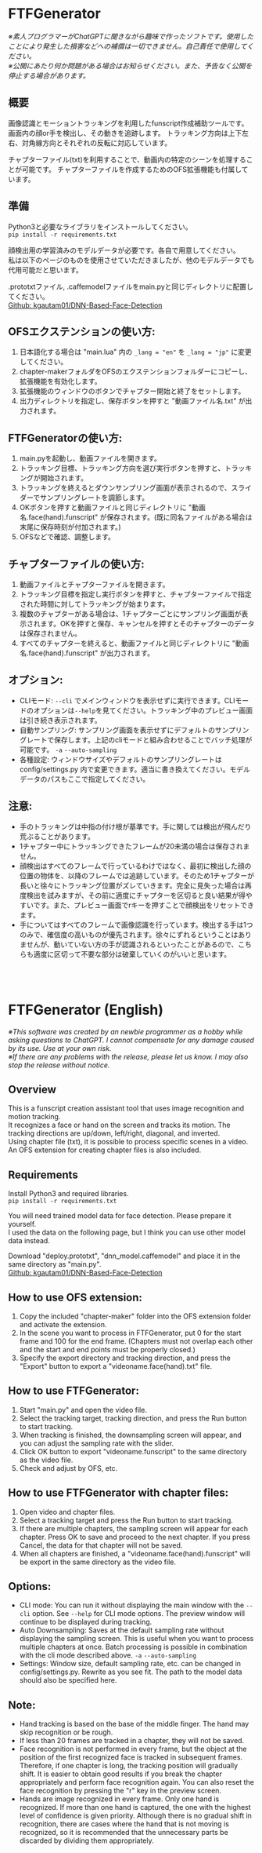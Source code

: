 # FTFGenerator<br/>

*※素人プログラマーがChatGPTに聞きながら趣味で作ったソフトです。使用したことにより発生した損害などへの補償は一切できません。自己責任で使用してください。*  
*※公開にあたり何か問題がある場合はお知らせください。また、予告なく公開を停止する場合があります。*
<br/>

## 概要
画像認識とモーショントラッキングを利用したfunscript作成補助ツールです。画面内の顔or手を検出し、その動きを追跡します。
トラッキング方向は上下左右、対角線方向とそれぞれの反転に対応しています。    

チャプターファイル(txt)を利用することで、動画内の特定のシーンを処理することが可能です。
チャプターファイルを作成するためのOFS拡張機能も付属しています。

## 準備
Python3と必要なライブラリをインストールしてください。  
```pip install -r requirements.txt```    

顔検出用の学習済みのモデルデータが必要です。各自で用意してください。  
私は以下のページのものを使用させていただきましたが、他のモデルデータでも代用可能だと思います。  
  
.prototxtファイル, .caffemodelファイルをmain.pyと同じディレクトリに配置してください。  
[Github: kgautam01/DNN-Based-Face-Detection](https://github.com/keyurr2/face-detection/)

## OFSエクステンションの使い方:
1. 日本語化する場合は "main.lua" 内の `_lang = "en"` を `_lang = "jp"` に変更してください。
1. chapter-makerフォルダをOFSのエクステンションフォルダーにコピーし、拡張機能を有効化します。
1. 拡張機能のウィンドウのボタンでチャプター開始と終了をセットします。
1. 出力ディレクトリを指定し、保存ボタンを押すと "動画ファイル名.txt" が出力されます。

## FTFGeneratorの使い方:
1. main.pyを起動し、動画ファイルを開きます。
1. トラッキング目標、トラッキング方向を選び実行ボタンを押すと、トラッキングが開始されます。
1. トラッキングを終えるとダウンサンプリング画面が表示されるので、スライダーでサンプリングレートを調節します。
1. OKボタンを押すと動画ファイルと同じディレクトリに "動画名.face(hand).funscript" が保存されます。(既に同名ファイルがある場合は末尾に保存時刻が付加されます。)
1. OFSなどで確認、調整します。

## チャプターファイルの使い方:
1. 動画ファイルとチャプターファイルを開きます。
1. トラッキング目標を指定し実行ボタンを押すと、チャプターファイルで指定された時間に対してトラッキングが始まります。
1. 複数のチャプターがある場合は、1チャプターごとにサンプリング画面が表示されます。OKを押すと保存、キャンセルを押すとそのチャプターのデータは保存されません。
1. すべてのチャプターを終えると、動画ファイルと同じディレクトリに "動画名.face(hand).funscript" が出力されます。

## オプション:
* CLIモード: `--cli` でメインウィンドウを表示せずに実行できます。CLIモードのオプションは`--help`を見てください。トラッキング中のプレビュー画面は引き続き表示されます。
* 自動サンプリング: サンプリング画面を表示せずにデフォルトのサンプリングレートで保存します。上記のcliモードと組み合わせることでバッチ処理が可能です。 `-a` `--auto-sampling`
* 各種設定: ウィンドウサイズやデフォルトのサンプリングレートは config/settings.py 内で変更できます。適当に書き換えてください。モデルデータのパスもここで指定してください。

## 注意:
* 手のトラッキングは中指の付け根が基準です。手に関しては検出が飛んだり荒ぶることがあります。
* 1チャプター中にトラッキングできたフレームが20未満の場合は保存されません。
* 顔検出はすべてのフレームで行っているわけではなく、最初に検出した顔の位置の物体を、以降のフレームでは追跡しています。そのため1チャプターが長いと徐々にトラッキング位置がズレていきます。完全に見失った場合は再度検出を試みますが、その前に適度にチャプターを区切ると良い結果が得やすいです。また、プレビュー画面でrキーを押すことで顔検出をリセットできます。
* 手についてはすべてのフレームで画像認識を行っています。検出する手は1つのみで、確信度の高いものが優先されます。徐々にずれるということはありませんが、動いていない方の手が認識されるといったことがあるので、こちらも適度に区切って不要な部分は破棄していくのがいいと思います。
<br/>
<br/>

# FTFGenerator (English)
*※This software was created by an newbie programmer as a hobby while asking questions to ChatGPT. I cannot compensate for any damage caused by its use. Use at your own risk.*  
*※If there are any problems with the release, please let us know. I may also stop the release without notice.*
 <br/>

## Overview
This is a funscript creation assistant tool that uses image recognition and motion tracking.  
 It recognizes a face or hand on the screen and tracks its motion. The tracking directions are up/down, left/right, diagonal, and inverted.  
Using chapter file (txt), it is possible to process specific scenes in a video.
An OFS extension for creating chapter files is also included.

## Requirements
Install Python3 and required libraries.  
```pip install -r requirements.txt```    

You will need trained model data for face detection. Please prepare it yourself.  
I used the data on the following page, but I think you can use other model data instead.  

Download "deploy.prototxt", "dnn_model.caffemodel" and place it in the same directory as "main.py".  
[Github: kgautam01/DNN-Based-Face-Detection](https://github.com/kgautam01/DNN-Based-Face-Detection)

## How to use OFS extension:
1. Copy the included "chapter-maker" folder into the OFS extension folder and activate the extension.
1. In the scene you want to process in FTFGenerator, put 0 for the start frame and 100 for the end frame. (Chapters must not overlap each other and the start and end points must be properly closed.)
1. Specify the export directory and tracking direction, and press the "Export" button to export a "videoname.face(hand).txt" file.

## How to use FTFGenerator:
1. Start "main.py" and open the video file.
1. Select the tracking target, tracking direction, and press the Run button to start tracking.
1. When tracking is finished, the downsampling screen will appear, and you can adjust the sampling rate with the slider.
1. Click OK button to export "videoname.funscript" to the same directory as the video file.
1. Check and adjust by OFS, etc.

## How to use FTFGenerator with chapter files:
1. Open video and chapter files.
1. Select a tracking target and press the Run button to start tracking.
1. If there are multiple chapters, the sampling screen will appear for each chapter.
Press OK to save and proceed to the next chapter. If you press Cancel, the data for that chapter will not be saved.
1. When all chapters are finished, a "videoname.face(hand).funscript" will be export in the same directory as the video file.

## Options:
* CLI mode: You can run it without displaying the main window with the `--cli` option. See `--help` for CLI mode options. The preview window will continue to be displayed during tracking.
* Auto Downsampling: Saves at the default sampling rate without displaying the sampling screen. This is useful when you want to process multiple chapters at once. Batch processing is possible in combination with the cli mode described above. `-a` `--auto-sampling`
* Settings: Window size, default sampling rate, etc. can be changed in config/settings.py. Rewrite as you see fit. The path to the model data should also be specified here.

## Note:
* Hand tracking is based on the base of the middle finger. The hand may skip recognition or be rough.
* If less than 20 frames are tracked in a chapter, they will not be saved.
* Face recognition is not performed in every frame, but the object at the position of the first recognized face is tracked in subsequent frames. Therefore, if one chapter is long, the tracking position will gradually shift. It is easier to obtain good results if you break the chapter appropriately and perform face recognition again. You can also reset the face recognition by pressing the "r" key in the preview screen.
* Hands are image recognized in every frame. Only one hand is recognized. If more than one hand is captured, the one with the highest level of confidence is given priority. Although there is no gradual shift in recognition, there are cases where the hand that is not moving is recognized, so it is recommended that the unnecessary parts be discarded by dividing them appropriately.
